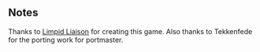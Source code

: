 ## Notes

Thanks to [Limpid Liaison](https://store.steampowered.com/app/757050/Pure_Metal_Feature_1/?l=italian) for creating this game.  Also thanks to Tekkenfede for the porting work for portmaster.


